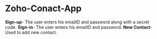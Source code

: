 # Zoho-Conact-App

**Sign-up**- The user enters his emailID and password along
with a secret code.
**Sign-in**- The user enters his emailID and password. 
**New Contact**- Used to add new contact.

